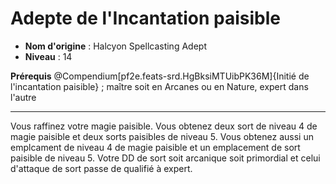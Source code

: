 # Adepte de l'Incantation paisible

 * **Nom d'origine** : Halcyon Spellcasting Adept
 * **Niveau** : 14


<p><span id="ctl00_MainContent_DetailedOutput"><strong>Prérequis</strong> @Compendium[pf2e.feats-srd.HgBksiMTUibPK36M]{Initié de l'incantation paisible} ; maître soit en Arcanes ou en Nature, expert dans l'autre<br></span></p>
<hr>
<p>Vous raffinez votre magie paisible. Vous obtenez deux sort de niveau 4 de magie paisible et deux sorts paisibles de niveau 5. Vous obtenez aussi un emplcament de niveau 4 de magie paisible et un emplacement de sort paisible de niveau 5. Votre DD de sort soit arcanique soit primordial et celui d'attaque de sort passe de qualifié à expert.&nbsp;</p>